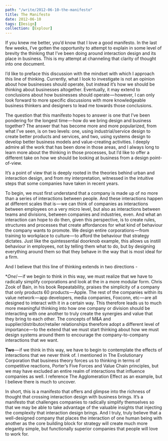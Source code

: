 ```yaml
---
path: "/write/2012-06-10-the-manifesto"
title: The Manifesto
date: 2012-06-10
tags: [Design]
collection: [Explour]
---
```


If you knew me better, you’d know that I love a good manifesto. In the last few weeks, I’ve gotten the opportunity to attempt to explain in some level of brevity the thinking that I’ve been doing around interaction design and its place in business. This is my attempt at channeling that clarity of thought into one document.

I’d like to preface this discussion with the mindset with which I approach this line of thinking. Currently, what I look to investigate is not an opinion about how businesses should operate, but instead it’s how we should be thinking about businesses altogether. Eventually, it may extend to conclusions about how businesses should operate — however, I can only look forward to more specific discussions with more knowledgeable business thinkers and designers to lead me towards those conclusions.

The question that this manifesto hopes to answer is one that I’ve been pondering for the longest time — how do we bring design and business together? The answer that has become more and more popularized, from what I’ve seen, is on two levels: one, using industrial/service design to create better products and services, and two, using systems design to develop better business models and value-creating activities. I deeply admire all the work that has been done in those areas, and I always long to learn more about the thinking in those processes, but I’d like to offer a different take on how we should be looking at business from a design point-of-view.

It’s a point of view that is deeply rooted in the theories behind urban and interaction design, and from my interpretation, witnessed in the intuitive steps that some companies have taken in recent years.

To begin, we must first understand that a company is made up of no more than a series of interactions between people. And these interactions happen at different scales that is — we can think of companies as interactions between employees on a very micro level, but also as interactions between teams and divisions, between companies and industries, even. And what an interaction can hope to do then, given this perspective, is to create rules, structures and processes that create affordances for what kind of behaviour the company wants to promote. We design entire corporations — from training to workplace to culture — to afford the behaviour that strategy dictates. Just like the quintessential doorknob example, this allows us instill behaviour in employees, not by telling them what to do, but by designing everything around them so that they behave in the way that is most ideal for a firm.

And I believe that this line of thinking extends in two directions -

\*_One_/ — if we begin to think in this way, we must realize that we have to radically simplify corporations and look at the in a more modular form. Chris Zook of Bain, in his book Repeatability, praises the simplicity of a company that only products 60 products — Apple. The rest of the companies within its value network — app developers, media companies, Foxconn, etc — are all designed to interact with it in a certain way. This therefore leads us to much more meaningful thinking into how one company or division should be interacting with one another to truly create the synergies and value that they bring to each other. The concepts of M&A and supplier/distributor/retailer relationships therefore adopt a different level of importance — to the extend that we must start thinking about how we must design systems around them to encourage the company-to-company interactions that we want.

**Two** — if we think in this way, we have to begin to contemplate the effects of interactions that we never think of. I mentioned in The Evolutionary Corporation that business theory forces us to thinking in terms of competitive reactions, Porter’s Five Forces and Value Chain principles, but we may have excluded an entire realm of interactions that influence companies as well. I reference The Agglomeration Effect as an example, but I believe there is much to uncover.

In short, this is a manifesto that offers and glimpse into the richness of thought that crossing interaction design with business brings. It’s a manifesto that challenges companies to radically simplify themselves so that we may be able to take advantage of the valuable insights that injecting the complexity that interaction design brings. And I truly, truly believe that a well-designed company that places the interaction of one human being with another as the core building block for strategy will create much more elegantly simple, but functionally superior companies that people will love to work for.
